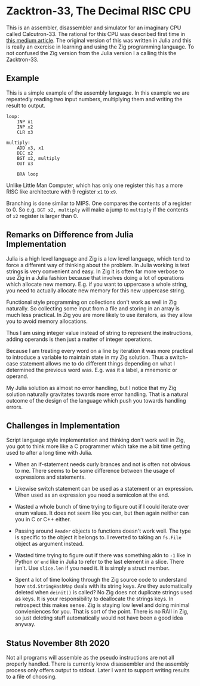 # Zacktron-33, The Decimal RISC CPU

This is an assembler, disassembler and simulator for an imaginary CPU called Calcutron-33. The rational for this CPU was described first time in [this medium article](https://medium.com/@Jernfrost/decimal-risc-cpu-a13968922812). The original version of this was written in Julia and this is really an exercise in learning and using the Zig programming language. To not confused the Zig version from the Julia version I a calling this the Zacktron-33.

## Example

This is a simple example of the assembly language. In this example we are repeatedly reading two input numbers, multiplying them and writing the result to output.

    loop:
        INP x1
        INP x2
        CLR x3
    
    multiply:
        ADD x3, x1
        DEC x2
        BGT x2, multiply
        OUT x3
    
        BRA loop
    
Unlike Little Man Computer, which has only one register this has a more RISC like architecture with 9 register `x1` to `x9`. 

Branching is done similar to MIPS. One compares the contents of a register to 0. So e.g. `BGT x2, multiply` will make a jump to `multiply` if the contents of `x2` register is larger than 0.

## Remarks on Difference from Julia Implementation
Julia is a high level language and Zig is a low level language, which tend to force a different way of thinking about the problem. In Julia working is text strings is very convenient and easy. In Zig it is often far more verbose to use Zig in a Julia fashion because that involves doing a lot of operations which allocate new memory. E.g. if you want to uppercase a whole string, you need to actually allocate new memory for this new uppercase string.

Functional style programming on collections don't work as well in Zig naturally. So collecting some input from a file and storing in an array is much less practical. In Zig you are more likely to use  iterators, as they allow you to avoid memory allocations.

Thus I am using integer value instead of string to represent the instructions, adding operands is then just a matter of integer operations.

Because I am treating every word on a line by iteration it was more practical to introduce a variable to maintain state in my Zig solution. Thus a switch-case statement allows me to do different things depending on what I determined the previous word was. E.g. was it a label, a mnemonic or operand.

My Julia solution as almost no error handling, but I notice that my Zig solution naturally gravitates towards more error handling. That is a natural outcome of the design of the language which push you towards handling errors.

## Challenges in Implementation
Script language style implementation and thinking don't work well in Zig, you got to think more like a C programmer which take me a bit time getting used to after a long time with Julia.

- When an if-statement needs curly brances and not is often not obvious to me. There seems to be some difference between the usage of expressions and statements.

- Likewise switch statement can be used as a statement or an expression. When used as an expression you need a semicolon at the end.

- Wasted a whole bunch of time trying to figure out if I could iterate over enum values. It does not seem like you can, but then again neither can you in C or C++ either.

- Passing around `Reader` objects to functions doesn't work well. The type is specific to the object it belongs to. I reverted to taking an `fs.File` object as argument instead.

- Wasted time trying to figure out if there was something akin to `-1` like in Python or `end` like in Julia to refer to the last element in a slice. There isn't. Use `slice.len` if you need it. It is simply a struct member.

- Spent a lot of time looking through the Zig source code to understand how `std.StringHashMap` deals with its string keys. Are they automatically deleted when `deinit()` is called?  No Zig does not duplicate strings used as keys. It is your responsibility to deallocate the strings keys. In retrospect this makes sense. Zig is staying low level and doing minimal convieniences for you. That is sort of the point. There is no RAII in Zig, so just deleting stuff automatically would not have been a good idea anyway. 

## Status November 8th 2020
Not all programs will assemble as the pseudo instructions are not all properly handled. There is currently know disassembler and the assembly process only offers output to stdout. Later I want to support writing results to a file of choosing.

    